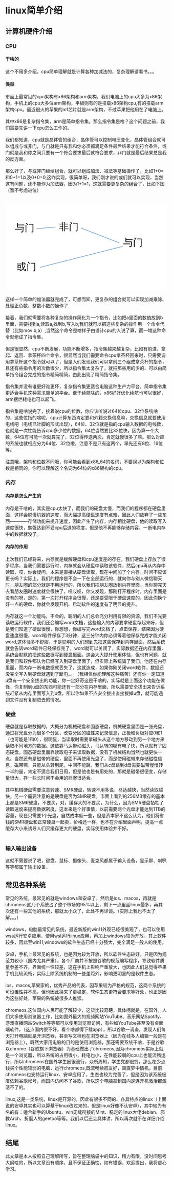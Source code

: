 # linux简单介绍

## 计算机硬件介绍

### CPU

#### 干啥的

这个不用多介绍，cpu简单理解就是计算各种加减法的，复杂理解请看书。。。

#### 类型

市面上最常见的cpu架构有x86架构和arm架构，我们电脑上的cpu大多为x86架构，手机上的cpu大多位arm架构，平板则有的是搭载x86架构cpu,有的搭载arm架构cpu。最近很火的苹果的m1芯片就是arm架构，不过苹果把他用在了电脑上。<br><br>
其中x86是复杂指令集，arm是简单指令集。那么指令集是啥？这个问题之前，我们需要先讲一下cpu怎么工作的。<br><br>
我们都知道，cpu就是晶体管的组合，晶体管可以控制电压变化，晶体管组合就可以组成与或非门，与门就是只有我和你必须都满足条件最后结果才能符合条件，或门就是我和你之间只要有一个符合要求最后就符合要求，非门就是最后结果总是我的反方面。<br><br>
那么好了，与或非门继续组合，就可以组成加法、减法等基础操作了，比如1+0=和0+1=1以及0+0=0,这咋实现，很简单呀，我们刚才说的或们就可以实现，当然这有问题，还不能作为加法器，因为1+1=1，这就需要更复杂的组合了，比如下图（暂不考虑进位）<br><br>

![alt](./IMG/1-1_加法器.png)

这样一个简单的加法器就完成了，可想而知，更复杂的组合就可以实现加减乘除、处理正负数、整数小数的操作了<br><br>
接着，我们就需要将各种复杂的操作简化为一个指令，比如把a里面的数值放到b里面，需要找到a,读取a,找到b,写入b,我们就可以把这些复杂的操作用一个命令代替（比如mov b,a）,当然这个命令是啥样子由设计cpu的人说了算，而一堆这种命令就组成了指令集。<br><br>
但是很显然，cpu不断发展，功能不断增多，指令集越来越复杂，比如有前进、拿起、返回、拿茶杯四个命令，很显然当我们需要命令cpu拿茶杯回来时，只需要调用拿茶杯这个指令就可以了，但是人们发现我们可以拿前三个组成拿茶杯的指令，且还有些指令用的次数很少，所以指令集太复杂了，就把那些用的少的、可以由简单指令组合完成的指令精简精简，由此出现了精简指令集。<br><br>
指令集并没有谁更好谁更坏，复杂指令集更适合电脑这种生产力平台，简单指令集更适合手机这种需求简单的平台。至于续航啥的，x86好好优化续航也可以很好，arm摆烂耗电也可以起飞。<br><br>
指令集是啥说完了，接着说cpu的位数，你应该听说过64位cpu、32位系统啥的，这些位指的啥呢，cpu计算东西肯定要和外籍交换信息嘛，交换信息就要使用电线吧（电线已针脚的形式出现），64位、32位就是指的cpu输入数据的电线数，也就是一次性能告诉cpu多少位的数据，64位当然要比32位快，因为算一个大数，64位有可能一次就算完了，32位得传送两次，肯定就慢很多了嘛。那么对应的系统也就相应分为64位、32位啦，注意不是只有这两个，早先还有8位、16位等。<br><br>
注意哦，架构和位数不同哦，你可能会看到x86_64的名词，不要误以为架构和位数是相同的，你可以理解这个名词为64位的x86架构的cpu。

### 内存

#### 内存是怎么产生的

内存是干啥的，其实是cpu太快了，而我们的硬盘太慢，而我们的程序都在硬盘里面，这样会脱慢机器的速度，而大幅提高硬盘速度有点难，因此人们放弃了一些东西————存储功能来提升速度，因此产生了内存，内存相比硬盘，他的读取写入速度很快，勉强达到不妥cpu后退的程度，但是他不再能够存储内容，一断电内存中的数据就没了。

#### 内存的作用

上次我们已经将来，内存就是缓解硬盘和cpu速度差的存在，我们硬盘上存放了很多程序，当我们需要运行时，内存就会从硬盘中读取该软件，然后cpu再从内存中读取，哎，你会疑问，本来是直接从硬盘读取，现在中间加了个内存，时间不应该更长吗？实际上，我们的程序是不会一下在全部运行的，就向你与别人微信聊天时，朋友圈的部分就是不用运行的，所以我们把朋友圈放到内存里面，当你聊完天去看朋友圈时速度就会很快了，哎哎哎，你又发现，那刚打开程序时，内存里面是没有的呀，是的，第一次打开程序会很慢，还是要受限于硬盘速度的，因此你换个好一点的硬盘，你就会发现开机、启动软件的速度有了明显的提升。<br><br>
内存就这一个功能吗，不会的，聪明的人们总会充分利用有限的资源，我们不光要读取运行软件，我们还会编写word文档，这些输入的内容要拿硬盘存起来呀，但是我们知道了硬盘很慢，你想想，你编写完word文档了，点击保存，结果因为硬盘速度很慢，word软件保存了3分钟，这三分钟内你必须等着他保存完成才能关闭word,这体验多不舒服，于是聪明的人们想到先把这些保存到内存里面，然后系统就会告诉word软件已经保存完了，word就可以关闭了，实际数据还在内存里面，系统会默默的把这些数据写到硬盘里面。这会大大提升使用体验，但也有问题，就是我们和软件都认为已经写入到硬盘里面了，但实际上系统骗了我们，他还在内存里面，而内存一断电数据就丢失了，这就造成，如果你刚关闭word软件，数据还没完全写入到硬盘就遇到了断电。。。（我相信你能理解这种痛苦）还有你一定知道u盘有一个安全拔出的功能，你一定好奇这是干啥的，实际就是上面这个功能在做怪，你复制到u盘的东西可能还有一部分在内存里面，所以需要安全拔出来告诉系统赶紧从内存里面写入到u盘，所以你如果不点安全拔出直接拔掉u盘，就可能遇到文件没有复制进去的情况。

### 硬盘

硬盘就是存取数据的，大概分为机械硬盘和固态硬盘，机械硬盘里面是一张光盘，通过将光盘分为很多个分区，改变分区的磁性来记录信息，正极和负极对应0和1（也可能是1和0），很明显，当读取时需要拿磁头从这个地方移动到另一个地方来读取不同地方的数据。这依靠马达带动磁头，马达转的哪有电子快，所以就有了固态硬盘，固态硬盘里面靠读取电子来读取数据，没有了机械结构当然也就更快一点。当然还有是磁带的硬盘，里面不再使用光盘了，而是使用磁带来存储磁性信息，磁带嘛，只能从头转到尾，中间不能跳，我们从c盘跳到d盘需要磁带慢慢转一半的量，肯定不适合我们日用，但是他也是有用处的，那就是磁带很便宜，存储量很大，存一些长时间不会用的档案很适合。<br><br>
其中机械硬盘需要注意转速、SMR硬盘，转速不用多说，马达越快，当然读取越快，另一个需要注意的是硬盘是否为SMR硬盘，市面上看到的256MB缓存的基本上都是SMR硬盘，不要买，对，缓存大的不要买，为什么，因为SMR硬盘牺牲了读取速度来提高数据密度，这本来是个好事情，以前需要两个光盘才能达到1TB的容量，现在只需要1个光盘，自然成本低一些，但是资本家不这么认为，他们将省钱的SMR硬盘和正常硬盘一起卖，价格还一样，也不在介绍里面声明，提高一点缓存大小来诱导人们买缓存更大的硬盘，实际使用体验并不好。<br><br>

### 输入输出设备

这就不需要说了吧，键盘、鼠标、摄像头、麦克风都属于输入设备，显示屏、喇叭等等都属于输出设备。

## 常见各种系统

常见的系统，最常见的就是windows和安卓了，然后是ios、macos，再就是chromeos这几个系统占了整个市场的95%以上，剩下一点里面linux最多，再其次还有一些其他的系统，那就太小众了，此处不再详谈。（实际上我也不太了解。。。）<br><br>
windows，电脑最常见的系统，最近新版的win11外观已经很美观了，也可以使用wsa运行安卓应用，使用wsl运行linux应用，再加上windows较为开放，其上软件较多，因此至win11,windows的软件生态已经十分强大，完全满足一般人的使用。<br><br>
安卓，手机上最常见的系统，也是因为较为开放，所以软件生态较好，只是因为规范力较小（国内尤其严重），各个厂商并不按照谷歌的规范编写程序，导致软件质量参差不齐，界面统一性较差，这在手机上影响严重放大，也因此人们总觉得苹果手机比较流畅，实际上除系统机制的一些差距外，影响更明显的是软件生态。<br><br>
ios、macos,苹果家的，优秀产品的代表，因苹果较为严格的规范，这两个系统的可设置性并不高，但也因此换来了更稳定、软件生态更符合要求等好处，也正是因为这些好处，苹果的系统被很多人推崇。<br><br>
chromeos,这位国内人民可能了解较少，这货比较奇葩，具体呢就是，在国外，人们大多使用浏览器工作，比如国外最大的视频网站YouTube、音乐网站Spotify、游戏直播网站Switch等等都可以使用浏览器访问，有些如YouTube甚至没有桌面端软件，（这点国内很不好，看个啥都得下载app），所以谷歌一调查，发现人们每天打开电脑就是开浏览器，甚至写文档也在浏览器上（因为在线多人编辑一般是在浏览器上），既然大家用电脑的目的是使用浏览器，那还需要系统干啥，于是谷歌以chrome（谷歌旗下浏览器）为基础做出了chromeos,因为chromeos实际上就是一个浏览器，所以系统的占用很小，耗电也小，在性能较弱的cpu上也能流畅运行，所以chromeos在国外学生圈很流行，众所周知，学生党都很穷，那么花少点钱买个性能较弱的电脑，运行chromeos,既流畅续航友好，简直梦中情机。目前chromeos也支持运行linux、安卓应用了，生态也较为完善了，但是因为该系统极度依赖谷歌帐号，而国内访问不了谷歌，所以这个电脑拿到国内是连开机激活都激活不了的。<br><br>
linux,这是一类系统，linux是开源的，因此有很多不同的、各具特点的linux（上面说的安卓其实也可以算基于linux改过来的，但是linux好像不认安卓），其中较为有名的有：适合新手的Ubuntu、win无缝衔接的Mint、稳定的linux大佬debian、邪教Arch、折磨人的geetoo等等。我们以后还会具体讲，所以再次就不在详细介绍linux。

## 结尾

此文章是本人按照自己理解所写，旨在整理脑袋中的知识，精力有限，没时间思考大纲啥的，所以文章没有顺序，且不保证正确性，如有错误，欢迎提出，我将虚心学习。
